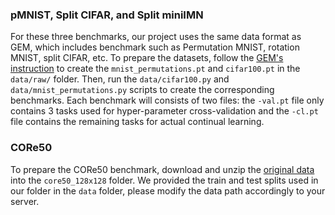 ### pMNIST, Split CIFAR, and Split miniIMN
For these three benchmarks, our project uses the same data format as GEM, which includes benchmark such as Permutation MNIST, rotation MNIST, split CIFAR, etc.
To prepare the datasets, follow the [GEM's instruction](https://github.com/facebookresearch/GradientEpisodicMemory) to create the `mnist_permutations.pt` and `cifar100.pt` in the `data/raw/` folder.
Then, run the `data/cifar100.py` and `data/mnist_permutations.py` scripts to create the corresponding benchmarks. Each benchmark will consists of two files: the `-val.pt` file only contains 3 tasks used for hyper-parameter cross-validation and the `-cl.pt` file contains the remaining tasks for actual continual learning.

### CORe50
To prepare the CORe50 benchmark, download and unzip the [original data](https://vlomonaco.github.io/core50/) into the ``core50_128x128`` folder. We provided the train and test splits used in our folder in the ``data`` folder, please modify the data path accordingly to your server.
